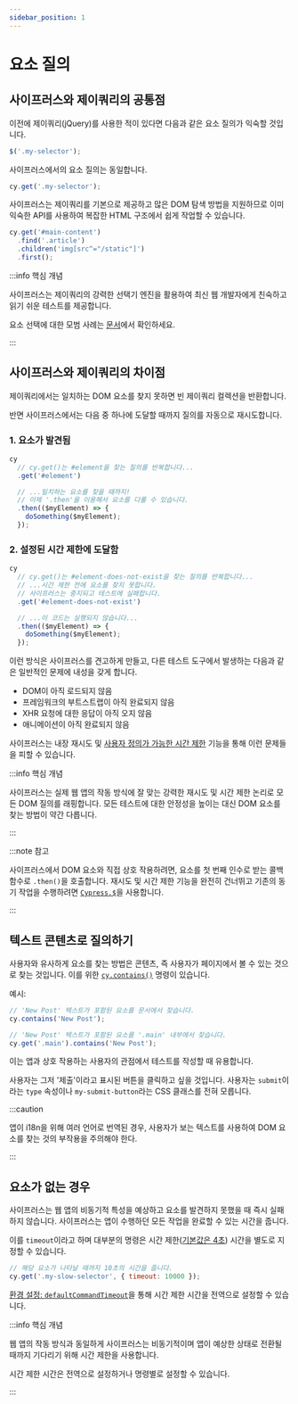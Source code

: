 ```yaml
---
sidebar_position: 1
---
```


# 요소 질의

## 사이프러스와 제이쿼리의 공통점

이전에 제이쿼리(jQuery)를 사용한 적이 있다면 다음과 같은 요소 질의가 익숙할 것입니다.

```js
$('.my-selector');
```

사이프러스에서의 요소 질의는 동일합니다.

```js
cy.get('.my-selector');
```

사이프러스는 제이쿼리를 기본으로 제공하고 많은 DOM 탐색 방법을 지원하므로 이미 익숙한 API를 사용하여 복잡한 HTML 구조에서 쉽게 작업할 수 있습니다.

```js
cy.get('#main-content')
  .find('.article')
  .children('img[src^="/static"]')
  .first();
```

:::info 핵심 개념

사이프러스는 제이쿼리의 강력한 선택기 엔진을 활용하여 최신 웹 개발자에게 친숙하고 읽기 쉬운 테스트를 제공합니다.

요소 선택에 대한 모범 사례는 [문서](../../references/best-practices.md#요소-선택하기)에서 확인하세요.

:::

## 사이프러스와 제이쿼리의 차이점

제이쿼리에서는 일치하는 DOM 요소를 찾지 못하면 빈 제이쿼리 컬렉션을 반환합니다.

반면 사이프러스에서는 다음 중 하나에 도달할 때까지 질의를 자동으로 재시도합니다.

### 1. 요소가 발견됨

```js
cy
  // cy.get()는 #element을 찾는 질의를 반복합니다...
  .get('#element')

  // ...일치하는 요소를 찾을 때까지!
  // 이제 '.then'을 이용해서 요소를 다룰 수 있습니다.
  .then(($myElement) => {
    doSomething($myElement);
  });
```

### 2. 설정된 시간 제한에 도달함

```js
cy
  // cy.get()는 #element-does-not-exist을 찾는 질의를 반복합니다...
  // ...시간 제한 전에 요소를 찾지 못합니다.
  // 사이프러스는 중지되고 테스트에 실패합니다.
  .get('#element-does-not-exist')

  // ...이 코드는 실행되지 않습니다...
  .then(($myElement) => {
    doSomething($myElement);
  });
```

이런 방식은 사이프러스를 견고하게 만들고, 다른 테스트 도구에서 발생하는 다음과 같은 일반적인 문제에 내성을 갖게 합니다.

- DOM이 아직 로드되지 않음
- 프레임워크의 부트스트랩이 아직 완료되지 않음
- XHR 요청에 대한 응답이 아직 오지 않음
- 애니메이션이 아직 완료되지 않음

사이프러스는 내장 재시도 및 [사용자 정의가 가능한 시간 제한](https://docs.cypress.io/guides/references/configuration#Timeouts) 기능을 통해 이런 문제들을 피할 수 있습니다.

:::info 핵심 개념

사이프러스는 실제 웹 앱의 작동 방식에 잘 맞는 강력한 재시도 및 시간 제한 논리로 모든 DOM 질의를 래핑합니다. 모든 테스트에 대한 안정성을 높이는 대신 DOM 요소를 찾는 방법이 약간 다릅니다.

:::

:::note 참고

사이프러스에서 DOM 요소와 직접 상호 작용하려면, 요소를 첫 번째 인수로 받는 콜백 함수로 `.then()`을 호출합니다. 재시도 및 시간 제한 기능을 완전히 건너뛰고 기존의 동기 작업을 수행하려면 [`Cypress.$`](https://docs.cypress.io/api/utilities/$)을 사용합니다.

:::

## 텍스트 콘텐츠로 질의하기

사용자와 유사하게 요소를 찾는 방법은 콘텐츠, 즉 사용자가 페이지에서 볼 수 있는 것으로 찾는 것입니다. 이를 위한 [`cy.contains()`](https://docs.cypress.io/api/commands/contains) 명령이 있습니다.

예시:

```js
// 'New Post' 텍스트가 포함된 요소를 문서에서 찾습니다.
cy.contains('New Post');

// 'New Post' 텍스트가 포함된 요소를 '.main' 내부에서 찾습니다.
cy.get('.main').contains('New Post');
```

이는 앱과 상호 작용하는 사용자의 관점에서 테스트를 작성할 때 유용합니다.

사용자는 그저 '제출'이라고 표시된 버튼을 클릭하고 싶을 것입니다. 사용자는 `submit`이라는 `type` 속성이나 `my-submit-button`라는 CSS 클래스를 전혀 모릅니다.

:::caution

앱이 i18n을 위해 여러 언어로 번역된 경우, 사용자가 보는 텍스트를 사용하여 DOM 요소를 찾는 것의 부작용을 주의해야 한다.

:::

## 요소가 없는 경우

사이프러스는 웹 앱의 비동기적 특성을 예상하고 요소를 발견하지 못했을 때 즉시 실패하지 않습니다. 사이프러스는 앱이 수행하던 모든 작업을 완료할 수 있는 시간을 줍니다.

이를 `timeout`이라고 하며 대부분의 명령은 시간 제한([기본값은 4초](https://docs.cypress.io/guides/references/configuration#Timeouts)) 시간을 별도로 지정할 수 있습니다.

```js
// 해당 요소가 나타날 때까지 10초의 시간을 줍니다.
cy.get('.my-slow-selector', { timeout: 10000 });
```

[환경 설정: `defaultCommandTimeout`](https://docs.cypress.io/guides/references/configuration#Timeouts)을 통해 시간 제한 시간을 전역으로 설정할 수 있습니다.

:::info 핵심 개념

웹 앱의 작동 방식과 동일하게 사이프러스는 비동기적이며 앱이 예상한 상태로 전환될 때까지 기다리기 위해 시간 제한을 사용합니다.

시간 제한 시간은 전역으로 설정하거나 명령별로 설정할 수 있습니다.

:::
